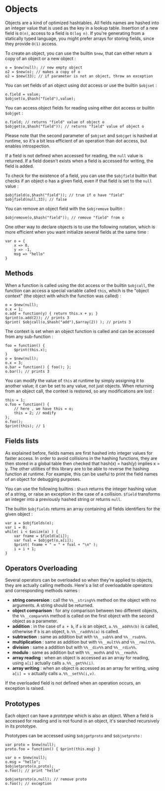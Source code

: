 # Objects

Objects are a kind of optimized hashtables. All fields names are hashed into an integer value that is used as the key in a lookup table. Insertion of a new field is `O(n)`, access to a field is `O(log n)`. If you're generating from a statically typed language, you might prefer arrays for storing fields, since they provide `O(1)` access.

To create an object, you can use the builtin `$new`, that can either return a copy of an object or a new object :

```neko
o = $new(null); // new empty object
o2 = $new(o); // makes a copy of o
o2 = $new(33); // if parameter is not an object, throw an exception
```

You can set fields of an object using dot access or use the builtin `$objset` :

```neko
o.field = value;
$objset(o,$hash("field"),value);
```

You can access object fields for reading using either dot access or builtin `$objget` :

```neko
o.field; // returns "field" value of object o
$objget(o,$hash("field")); // returns "field" value of object o
```

Please note that the second parameter of `$objset` and `$objget` is hashed at runtime, so it's a bit less efficient of an operation than dot access, but enables introspection.

If a field is not defined when accessed for reading, the `null` value is returned. If a field doesn't exists when a field is accessed for writing, the field is added.

To check for the existence of a field, you can use the `$objfield` builtin that checks if an object o has a given field, even if that field is set to the `null` value :

```neko
$objfield(o,$hash("field")); // true if o have "field"
$objfield(null,33); // false
```

You can remove an object field with the `$objremove` builtin :

```neko
$objremove(o,$hash("field")); // remove "field" from o
```

One other way to declare objects is to use the following notation, which is more efficient when you want initialize several fields at the same time :

```neko
var o = {
	x => 0,
	y => -1,
	msg => "hello"
}
```

## Methods

When a function is called using the dot access or the builtin `$objcall`, the function can access a special variable called `this`, which is the "object context" (the object with which the function was called) :

```neko
o = $new(null);
o.x = 1;
o.add = function(y) { return this.x + y; }
$print(o.add(2)); // prints 3
$print( $objcall(o,$hash("add"),$array(2)) ); // prints 3
```

The context is set when an object function is called and can be accessed from any sub-function :

```neko
foo = function() {
	$print(this.x);
}
o = $new(null);
o.x = 3;
o.bar = function() { foo(); };
o.bar(); // prints 3
```

You can modify the value of `this` at runtime by simply assigning it to another value; it can be set to any value, not just objects. When returning from an object call, the context is restored, so any modifications are lost :

```neko
this = 1;
o.foo = function() {
	// here , we have this = o;
	this = 2; // modify
};
o.foo();
$print(this); // 1
```

## Fields lists

As explained before, fields names are first hashed into integer values for faster access. In order to avoid collisions in the hashing functions, they are then stored in a global table then checked that hash(x) = hash(y) implies x = y. The other utilities of this library are to be able to reverse the hashing function at runtime. For example, this can be useful to print the field names of an object for debugging purposes.

You can use the following builtins : `$hash` returns the integer hashing value of a string, or raise an exception in the case of a collision. `$field` transforms an integer into a previously hashed string or returns `null`.

The builtin `$objfields` returns an array containing all fields identifiers for the given object :

```neko
var a = $objfields(o);
var i = 0;
while( i < $asize(a) ) {
	var fname = $field(a[i]);
	var fval = $objget(o,a[i]);
	$print( fname + " = " + fval + "\n" );
	i = i + 1;
}
```


## Operators Overloading

Several operators can be overloaded so when they're applied to objects, they are actually calling methods. Here's a list of overloadable operators and corresponding methods names :

- **string conversion** : call the `%%__string%%` method on the object with no arguments. A string should be returned.
- **object comparison** : for any comparison between two different objects, the `%%__compare%%` method is called on the first object with the second object as a parameter.
- **addition** : in the case of `a + b`, if `a` is an object, `a.%%__add%%(b)` is called, otherwise if `b` is an object, `b.%%__radd%%(a)` is called.
- **subtraction** : same as addition but with `%%__sub%%` and `%%__rsub%%`.
- **multiplication** : same as addition but with `%%__mult%%` and `%%__rmult%%`.
- **division** : same a addition but with `%%__div%%` and `%%__rdiv%%`.
- **modulo** : same as addition but with `%%__mod%%` and `%%__rmod%%`.
- **array reading** : when an object is accessed as an array for reading, using `a[i]` actually calls `a.%%__get%%(i)`.
- **array writing** : when an object is accessed as an array for writing, using `a[i] = v` actually calls `a.%%__set%%(i,v)`.

If the overloaded field is not defined when an operation occurs, an exception is raised.

## Prototypes

Each object can have a *prototype* which is also an object. When a field is accessed for reading and is not found in an object, it's searched recursively in its prototype.

Prototypes can be accessed using `$objgetproto` and `$objsetproto` :

```neko
var proto = $new(null);
proto.foo = function() { $print(this.msg) }

var o = $new(null);
o.msg = "hello";
$objsetproto(o,proto);
o.foo(); // print "hello"

$objsetproto(o,null); // remove proto
o.foo(); // exception
```